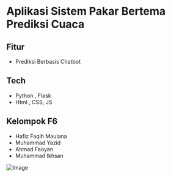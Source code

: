 # Aplikasi Sistem Pakar Bertema Prediksi Cuaca

## Fitur

- Prediksi Berbasis Chatbot

## Tech

- Python , Flask
- Html , CSS, JS

## Kelompok F6

- Hafiz Faqih Maulana
- Muhammad Yazid
- Ahmad Faoyan
- Muhammad Ikhsan

![Image](https://github.com/user-attachments/assets/7199785b-4032-4e3c-8681-05141ae953af)
